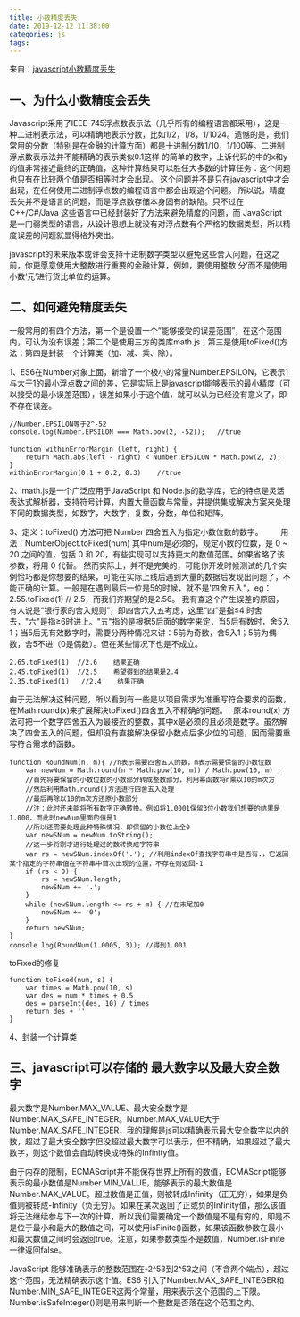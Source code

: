 ```yaml
---
title: 小数精度丢失
date: 2019-12-12 11:38:00
categories: js
tags:
---
```

来自：[javascript小数精度丢失](https://www.cnblogs.com/cider/p/11875832.html)

<!--more-->

## 一、为什么小数精度会丢失
Javascript采用了IEEE-745浮点数表示法（几乎所有的编程语言都采用），这是一种二进制表示法，可以精确地表示分数，比如1/2，1/8，1/1024。遗憾的是，我们常用的分数（特别是在金融的计算方面）都是十进制分数1/10，1/100等。二进制浮点数表示法并不能精确的表示类似0.1这样 的简单的数字，上诉代码的中的x和y的值非常接近最终的正确值，这种计算结果可以胜任大多数的计算任务：这个问题也只有在比较两个值是否相等时才会出现。
这个问题并不是只在javascript中才会出现，在任何使用二进制浮点数的编程语言中都会出现这个问题。 所以说，精度丢失并不是语言的问题，而是浮点数存储本身固有的缺陷。只不过在 C++/C#/Java 这些语言中已经封装好了方法来避免精度的问题，而 JavaScript 是一门弱类型的语言，从设计思想上就没有对浮点数有个严格的数据类型，所以精度误差的问题就显得格外突出。
 
javascript的未来版本或许会支持十进制数字类型以避免这些舍入问题，在这之前，你更愿意使用大整数进行重要的金融计算，例如，要使用整数‘分’而不是使用小数‘元’进行货比单位的运算。

## 二、如何避免精度丢失
一般常用的有四个方法，第一个是设置一个“能够接受的误差范围”，在这个范围内，可认为没有误差；第二个是使用三方的类库math.js；第三是使用toFixed()方法；第四是封装一个计算类（加、减、乘、除）。

1、ES6在Number对象上面，新增了一个极小的常量Number.EPSILON，它表示1与大于1的最小浮点数之间的差，它是实际上是javascript能够表示的最小精度（可以接受的最小误差范围），误差如果小于这个值，就可以认为已经没有意义了，即不存在误差。
```
//Number.EPSILON等于2^-52
console.log(Number.EPSILON === Math.pow(2, -52));   //true

function withinErrorMargin (left, right) {　　
    return Math.abs(left - right) < Number.EPSILON * Math.pow(2, 2);
}
withinErrorMargin(0.1 + 0.2, 0.3)    //true
```

2、math.js是一个广泛应用于JavaScript 和 Node.js的数学库，它的特点是灵活表达式解析器，支持符号计算，内置大量函数与常量，并提供集成解决方案来处理不同的数据类型，如数字，大数字，复数，分数，单位和矩阵。

3、定义：toFixed() 方法可把 Number 四舍五入为指定小数位数的数字。
　　用法：NumberObject.toFixed(num) 其中num是必须的，规定小数的位数，是 0 ~ 20 之间的值，包括 0 和 20，有些实现可以支持更大的数值范围。如果省略了该参数，将用 0 代替。
然而实际上，并不是完美的，可能你开发时候测试的几个实例恰巧都是你想要的结果，可能在实际上线后遇到大量的数据后发现出问题了，不能正确的计算。一般是在遇到最后一位是5的时候，就不是'四舍五入"，eg：2.55.toFixed(1)   //  2.5，而我们齐期望的是2.56。
我有查这个产生误差的原因，有人说是“银行家的舍入规则”，即四舍六入五考虑，这里“四”是指≤4 时舍去，"六"是指≥6时进上。"五"指的是根据5后面的数字来定，当5后有数时，舍5入1；当5后无有效数字时，需要分两种情况来讲：5前为奇数，舍5入1；5前为偶数，舍5不进（0是偶数）。但在某些情况下也是不成立。
```
2.65.toFixed(1)  //2.6    结果正确
2.45.toFixed(1)  //2.5    希望得到的结果是2.4
2.35.toFixed(1)   //2.4    结果正确
```

由于无法解决这种问题，所以看到有一些是以项目需求为准重写符合要求的函数，在Math.round(x)来扩展解决toFixed()四舍五入不精确的问题。　
原本round(x) 方法可把一个数字四舍五入为最接近的整数，其中x是必须的且必须是数字。虽然解决了四舍五入的问题，但却没有直接解决保留小数点后多少位的问题，因而需要重写符合需求的函数。
```
function RoundNum(n, m){ //n表示需要四舍五入的数，m表示需要保留的小数位数
    var newNum = Math.round(n * Math.pow(10, m)) / Math.pow(10, m) ;
    //首先将要保留的小数位数的小数部分转成整数部分，利用幂函数将n乘以10的m次方
    //然后利用Math.round()方法进行四舍五入处理
    //最后再除以10的m次方还原小数部分
    //注：此时还未能将所有数字正确转换。例如将1.0001保留3位小数我们想要的结果是1.000，而此时newNum里面的值是1
    //所以还需要处理此种特殊情况，即保留的小数位上全0
    var newSNum = newNum.toString();
    //这一步将刚才进行处理过的数转换成字符串
    var rs = newSNum.indexOf('.'); //利用indexOf查找字符串中是否有.，它返回某个指定的字符串值在字符串中首次出现的位置，不存在则返回-1
    if (rs < 0) {
        rs = newSNum.length;
        newSNum += '.';
    }
    while (newSNum.length <= rs + m) { //在末尾加0
        newSNum += '0';
    }
    return newSNum;
}
console.log(RoundNum(1.0005, 3)); //得到1.001
```
toFixed的修复
```
function toFixed(num, s) {
    var times = Math.pow(10, s)
    var des = num * times + 0.5
    des = parseInt(des, 10) / times
    return des + ''
}
```

4、封装一个计算类



## 三、javascript可以存储的 最大数字以及最大安全数字
最大数字是Number.MAX_VALUE、最大安全数字是Number.MAX_SAFE_INTEGER。Number.MAX_VALUE大于Number.MAX_SAFE_INTEGER，我的理解是js可以精确表示最大安全数字以内的数，超过了最大安全数字但没超过最大数字可以表示，但不精确，如果超过了最大数字，则这个数值会自动转换成特殊的Infinity值。

由于内存的限制，ECMAScript并不能保存世界上所有的数值，ECMAScript能够表示的最小数值是Number.MIN_VALUE，能够表示的最大数值是Number.MAX_VALUE。超过数值是正值，则被转成Infinity（正无穷），如果是负值则被转成-Infinity（负无穷）。如果在某次返回了正或负的Infinity值，那么该值将无法继续参与下一次的计算，所以我们需要确定一个数值是不是有穷的，即是不是位于最小和最大的数值之间，可以使用isFinite()函数，如果该函数参数在最小和最大数值之间时会返回true。注意，如果参数类型不是数值，Number.isFinite一律返回false。

JavaScript 能够准确表示的整数范围在-2^53到2^53之间（不含两个端点），超过这个范围，无法精确表示这个值。ES6 引入了Number.MAX_SAFE_INTEGER和Number.MIN_SAFE_INTEGER这两个常量，用来表示这个范围的上下限。Number.isSafeInteger()则是用来判断一个整数是否落在这个范围之内。